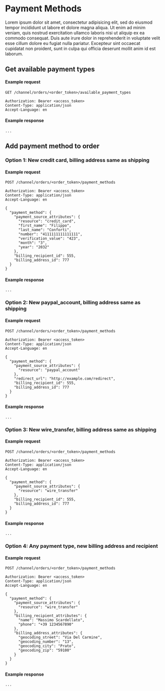 # Payment Methods

Lorem ipsum dolor sit amet, consectetur adipisicing elit, sed do eiusmod
tempor incididunt ut labore et dolore magna aliqua. Ut enim ad minim veniam,
quis nostrud exercitation ullamco laboris nisi ut aliquip ex ea commodo
consequat. Duis aute irure dolor in reprehenderit in voluptate velit esse
cillum dolore eu fugiat nulla pariatur. Excepteur sint occaecat cupidatat non
proident, sunt in culpa qui officia deserunt mollit anim id est laborum.

## Get available payment types

#### Example request

```http
GET /channel/orders/<order_token>/available_payment_types

Authorization: Bearer <access_token>
Content-Type: application/json
Accept-Language: en
```

#### Example response
```http
...
```

## Add payment method to order

### Option 1: New credit card, billing address same as shipping

#### Example request

```http
POST /channel/orders/<order_token>/payment_methods

Authorization: Bearer <access_token>
Content-Type: application/json
Accept-Language: en

{
  "payment_method": {
    "payment_source_attributes": {
      "resource": "credit_card",
      "first_name": "Filippo",
      "last_name": "Conforti",
      "number": "4111111111111111",
      "verification_value": "423",
      "month": "3",
      "year": "2032"
    },
    "billing_recipient_id": 555,
    "billing_address_id": 777
  } 
}
```

#### Example response
```http
...
```

### Option 2: New paypal_account, billing address same as shipping

#### Example request

```http
POST /channel/orders/<order_token>/payment_methods

Authorization: Bearer <access_token>
Content-Type: application/json
Accept-Language: en

{
  "payment_method": {
    "payment_source_attributes": {
      "resource": "paypal_account"
    },
    "redirect_url": "http://example.com/redirect",
    "billing_recipient_id": 555,
    "billing_address_id": 777
  } 
}
```

#### Example response
```http
...
```

### Option 3: New wire_transfer, billing address same as shipping

#### Example request

```http
POST /channel/orders/<order_token>/payment_methods

Authorization: Bearer <access_token>
Content-Type: application/json
Accept-Language: en

{
  "payment_method": {
    "payment_source_attributes": {
      "resource": "wire_transfer"
    },
    "billing_recipient_id": 555,
    "billing_address_id": 777
  } 
}
```

#### Example response
```http
...
```

### Option 4: Any payment type, new billing address and recipient

#### Example request

```http
POST /channel/orders/<order_token>/payment_methods

Authorization: Bearer <access_token>
Content-Type: application/json
Accept-Language: en

{
  "payment_method": {
    "payment_source_attributes": {
      "resource": "wire_transfer"
    },
    "billing_recipient_attributes": {
      "name": "Massimo Scardellato",
      "phone": "+39 1234567890"
    },
    "billing_address_attributes": {
      "geocoding_street": "Via Del Carmine",
      "geocoding_number": "13",
      "geocoding_city": "Prato",
      "geocoding_zip": "59100"
    }
  } 
}
```

#### Example response
```http
...
```

